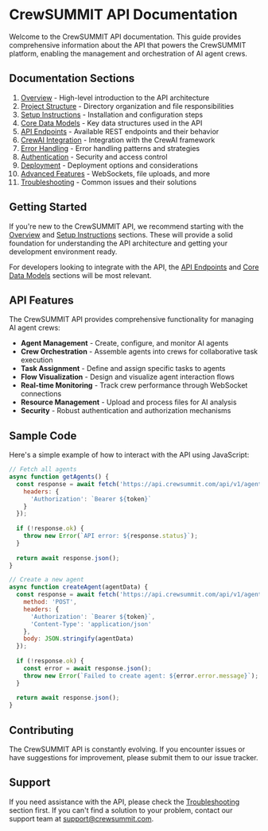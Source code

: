 
# CrewSUMMIT API Documentation

Welcome to the CrewSUMMIT API documentation. This guide provides comprehensive information about the API that powers the CrewSUMMIT platform, enabling the management and orchestration of AI agent crews.

## Documentation Sections

1. [Overview](./overview.md) - High-level introduction to the API architecture
2. [Project Structure](./project-structure.md) - Directory organization and file responsibilities
3. [Setup Instructions](./setup-instructions.md) - Installation and configuration steps
4. [Core Data Models](./data-models.md) - Key data structures used in the API
5. [API Endpoints](./endpoints.md) - Available REST endpoints and their behavior
6. [CrewAI Integration](./crewai-integration.md) - Integration with the CrewAI framework
7. [Error Handling](./error-handling.md) - Error handling patterns and strategies
8. [Authentication](./authentication.md) - Security and access control
9. [Deployment](./deployment.md) - Deployment options and considerations
10. [Advanced Features](./advanced-features.md) - WebSockets, file uploads, and more
11. [Troubleshooting](./troubleshooting.md) - Common issues and their solutions

## Getting Started

If you're new to the CrewSUMMIT API, we recommend starting with the [Overview](./overview.md) and [Setup Instructions](./setup-instructions.md) sections. These will provide a solid foundation for understanding the API architecture and getting your development environment ready.

For developers looking to integrate with the API, the [API Endpoints](./endpoints.md) and [Core Data Models](./data-models.md) sections will be most relevant.

## API Features

The CrewSUMMIT API provides comprehensive functionality for managing AI agent crews:

- **Agent Management** - Create, configure, and monitor AI agents
- **Crew Orchestration** - Assemble agents into crews for collaborative task execution
- **Task Assignment** - Define and assign specific tasks to agents
- **Flow Visualization** - Design and visualize agent interaction flows
- **Real-time Monitoring** - Track crew performance through WebSocket connections
- **Resource Management** - Upload and process files for AI analysis
- **Security** - Robust authentication and authorization mechanisms

## Sample Code

Here's a simple example of how to interact with the API using JavaScript:

```javascript
// Fetch all agents
async function getAgents() {
  const response = await fetch('https://api.crewsummit.com/api/v1/agents', {
    headers: {
      'Authorization': `Bearer ${token}`
    }
  });
  
  if (!response.ok) {
    throw new Error(`API error: ${response.status}`);
  }
  
  return await response.json();
}

// Create a new agent
async function createAgent(agentData) {
  const response = await fetch('https://api.crewsummit.com/api/v1/agents', {
    method: 'POST',
    headers: {
      'Authorization': `Bearer ${token}`,
      'Content-Type': 'application/json'
    },
    body: JSON.stringify(agentData)
  });
  
  if (!response.ok) {
    const error = await response.json();
    throw new Error(`Failed to create agent: ${error.error.message}`);
  }
  
  return await response.json();
}
```

## Contributing

The CrewSUMMIT API is constantly evolving. If you encounter issues or have suggestions for improvement, please submit them to our issue tracker.

## Support

If you need assistance with the API, please check the [Troubleshooting](./troubleshooting.md) section first. If you can't find a solution to your problem, contact our support team at support@crewsummit.com.
